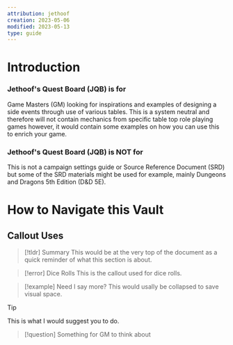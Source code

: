```yaml
---
attribution: jethoof
creation: 2023-05-06
modified: 2023-05-13
type: guide
---
```


# Introduction

### Jethoof's Quest Board (JQB) is for
Game Masters (GM) looking for inspirations and examples of designing a side events through use of various tables. This is a system neutral and therefore will not contain mechanics from specific table top role playing games however, it would contain some examples on how you can use this to enrich your game. 
### Jethoof's Quest Board (JQB) is NOT for
This is not a campaign settings guide or Source Reference Document (SRD) but some of the SRD materials might be used for example, mainly Dungeons and Dragons 5th Edition (D&D 5E). 

# How to Navigate this Vault
## Callout Uses
> [!tldr] Summary
> This would be at the very top of the document as a quick reminder of what this section is about.

> [!error] Dice Rolls
> This is the callout used for dice rolls.

> [!example] 
> Need I say more? This would usally be collapsed to save visual space. 

> [!tip] 
> This is what I would suggest you to do.

> [!question] 
> Something for GM to think about